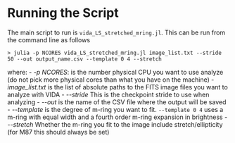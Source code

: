 # Running the Script

The main script to run is `vida_LS_stretched_mring.jl`. This can be run from the command line as follows

```
> julia -p NCORES vida_LS_stretched_mring.jl image_list.txt --stride 50 --out output_name.csv --template 0 4 --stretch
```
where:
    - *-p NCORES*: is the number physical CPU you want to use analyze (do not pick more physical cores than what you have on the machine)
    - *image_list.txt* is the list of absolute paths to the FITS image files you want to analyze with VIDA
    - *--stride* This is the checkpoint stride to use when analyzing
    - *--out* is the name of the CSV file where the output will be saved
    - *--template* is the degree of m-ring you want to fit. `--template 0 4` uses a m-ring with equal width and a fourth order m-ring expansion in brightness
    - *--stretch* Whether the m-ring you fit to the image include stretch/ellipticity (for M87 this should always be set)

